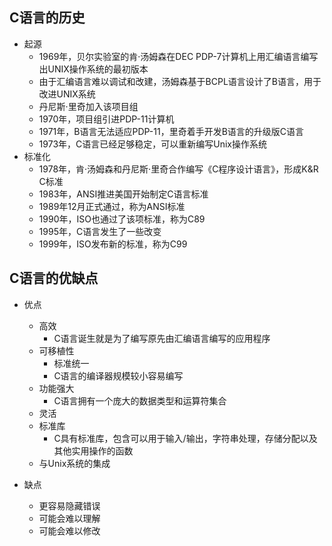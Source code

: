 ## C语言的历史
- 起源
  - 1969年，贝尔实验室的肯·汤姆森在DEC PDP-7计算机上用汇编语言编写出UNIX操作系统的最初版本
  - 由于汇编语言难以调试和改建，汤姆森基于BCPL语言设计了B语言，用于改进UNIX系统
  - 丹尼斯·里奇加入该项目组
  - 1970年，项目组引进PDP-11计算机
  - 1971年，B语言无法适应PDP-11，里奇着手开发B语言的升级版C语言
  - 1973年，C语言已经足够稳定，可以重新编写Unix操作系统
- 标准化
  - 1978年，肯·汤姆森和丹尼斯·里奇合作编写《C程序设计语言》，形成K&R C标准
  - 1983年，ANSI推进美国开始制定C语言标准
  - 1989年12月正式通过，称为ANSI标准
  - 1990年，ISO也通过了该项标准，称为C89
  - 1995年，C语言发生了一些改变
  - 1999年，ISO发布新的标准，称为C99
## C语言的优缺点
- 优点
  - 高效
    - C语言诞生就是为了编写原先由汇编语言编写的应用程序
  - 可移植性
    - 标准统一
    - C语言的编译器规模较小容易编写
  - 功能强大
    - C语言拥有一个庞大的数据类型和运算符集合
  - 灵活
  - 标准库
    - C具有标准库，包含可以用于输入/输出，字符串处理，存储分配以及其他实用操作的函数
  - 与Unix系统的集成
  
- 缺点
  - 更容易隐藏错误
  - 可能会难以理解
  - 可能会难以修改